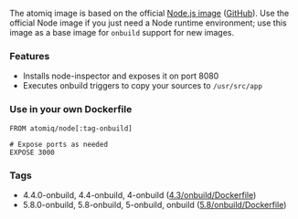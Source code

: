 The atomiq image is based on the official [Node.js image](https://hub.docker.com/_/node/) ([GitHub](https://github.com/nodejs/docker-node)). Use the official Node image if you just need a Node runtime environment; use this image as a base image for `onbuild` support for new images.

### Features

 * Installs node-inspector and exposes it on port 8080
 * Executes onbuild triggers to copy your sources to `/usr/src/app`

### Use in your own Dockerfile

    FROM atomiq/node[:tag-onbuild]

    # Expose ports as needed
    EXPOSE 3000

### Tags

* 4.4.0-onbuild, 4.4-onbuild, 4-onbuild ([4.3/onbuild/Dockerfile](https://github.com/atomiqio/docker-node/blob/master/4.4/onbuild/Dockerfile))
* 5.8.0-onbuild, 5.8-onbuild, 5-onbuild, onbuild ([5.8/onbuild/Dockerfile](https://github.com/atomiqio/docker-node/blob/master/5.8/onbuild/Dockerfile))
